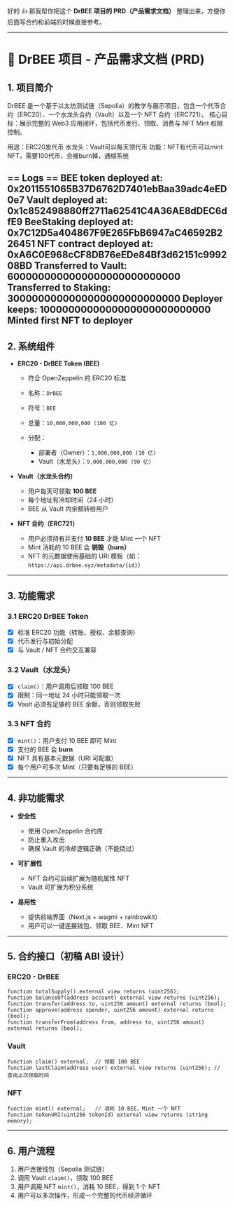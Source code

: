 好的 👍 那我帮你把这个 **DrBEE 项目的 PRD（产品需求文档）** 整理出来，方便你后面写合约和前端的时候直接参考。

---

# 🐝 DrBEE 项目 - 产品需求文档 (PRD)

## 1. 项目简介

DrBEE 是一个基于以太坊测试链（Sepolia）的教学与展示项目，包含一个代币合约（ERC20）、一个水龙头合约（Vault）以及一个 NFT 合约（ERC721）。
核心目标：展示完整的 Web3 应用闭环，包括代币发行、领取、消费与 NFT Mint 权限控制。


用途：ERC20发代币
水龙头：Vault可以每天领代币
功能：NFT有代币可以mint NFT，需要100代币，会被burn掉，通缩系统


== Logs ==
  BEE token deployed at: 0x2011551065B37D6762D7401ebBaa39adc4eED0e7
  Vault deployed at: 0x1c852498880ff2711a62541C4A36AE8dDEC6dfE9
  BeeStaking deployed at: 0x7C12D5a404867F9E265FbB6947aC46592B226451
  NFT contract deployed at: 0xA6C0E968cCF8DB76eEDe84Bf3d62151c999208BD
  Transferred to Vault: 6000000000000000000000000000
  Transferred to Staking: 3000000000000000000000000000
  Deployer keeps: 1000000000000000000000000000
  Minted first NFT to deployer
---

## 2. 系统组件

* **ERC20 - DrBEE Token (BEE)**

  * 符合 OpenZeppelin 的 ERC20 标准
  * 名称：`DrBEE`
  * 符号：`BEE`
  * 总量：`10,000,000,000 (100 亿)`
  * 分配：

    * 部署者（Owner）：`1,000,000,000 (10 亿)`
    * Vault（水龙头）：`9,000,000,000 (90 亿)`

* **Vault（水龙头合约）**

  * 用户每天可领取 **100 BEE**
  * 每个地址有冷却时间（24 小时）
  * BEE 从 Vault 内余额转给用户

* **NFT 合约（ERC721）**

  * 用户必须持有并支付 **10 BEE** 才能 Mint 一个 NFT
  * Mint 消耗的 10 BEE 会 **销毁（burn）**
  * NFT 的元数据使用基础的 URI 模板（如：`https://api.drbee.xyz/metadata/{id}`）

---

## 3. 功能需求

### 3.1 ERC20 DrBEE Token

* [x] 标准 ERC20 功能（转账、授权、余额查询）
* [x] 代币发行与初始分配
* [x] 与 Vault / NFT 合约交互兼容

### 3.2 Vault（水龙头）

* [x] `claim()`：用户调用后领取 100 BEE
* [x] 限制：同一地址 24 小时只能领取一次
* [x] Vault 必须有足够的 BEE 余额，否则领取失败

### 3.3 NFT 合约

* [x] `mint()`：用户支付 10 BEE 即可 Mint
* [x] 支付的 BEE 会 **burn**
* [x] NFT 具有基本元数据（URI 可配置）
* [x] 每个用户可多次 Mint（只要有足够的 BEE）

---

## 4. 非功能需求

* **安全性**

  * 使用 OpenZeppelin 合约库
  * 防止重入攻击
  * 确保 Vault 的冷却逻辑正确（不能绕过）
* **可扩展性**

  * NFT 合约可后续扩展为随机属性 NFT
  * Vault 可扩展为积分系统
* **易用性**

  * 提供前端界面（Next.js + wagmi + rainbowkit）
  * 用户可以一键连接钱包、领取 BEE、Mint NFT

---

## 5. 合约接口（初稿 ABI 设计）

### ERC20 - DrBEE

```solidity
function totalSupply() external view returns (uint256);
function balanceOf(address account) external view returns (uint256);
function transfer(address to, uint256 amount) external returns (bool);
function approve(address spender, uint256 amount) external returns (bool);
function transferFrom(address from, address to, uint256 amount) external returns (bool);
```

### Vault

```solidity
function claim() external;  // 领取 100 BEE
function lastClaim(address user) external view returns (uint256); // 查询上次领取时间
```

### NFT

```solidity
function mint() external;   // 消耗 10 BEE，Mint 一个 NFT
function tokenURI(uint256 tokenId) external view returns (string memory);
```

---

## 6. 用户流程

1. 用户连接钱包（Sepolia 测试链）
2. 调用 Vault `claim()`，领取 100 BEE
3. 用户调用 NFT `mint()`，消耗 10 BEE，得到 1 个 NFT
4. 用户可以多次操作，形成一个完整的代币经济循环
